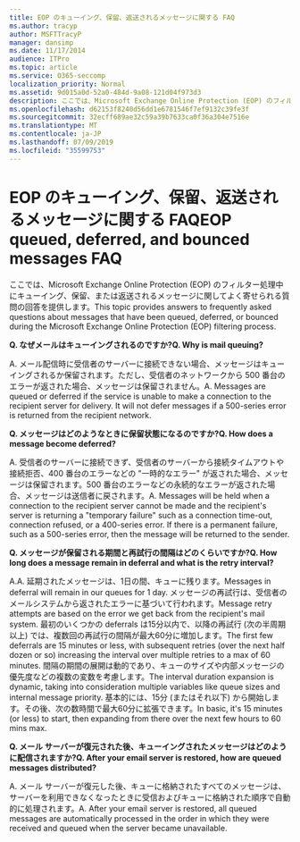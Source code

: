 ```yaml
---
title: EOP のキューイング、保留、返送されるメッセージに関する FAQ
ms.author: tracyp
author: MSFTTracyP
manager: dansimp
ms.date: 11/17/2014
audience: ITPro
ms.topic: article
ms.service: O365-seccomp
localization_priority: Normal
ms.assetid: 9d015a0d-52a0-484d-9a08-121d04f973d3
description: ここでは、Microsoft Exchange Online Protection (EOP) のフィルター処理中にキューイング、保留、または返送されるメッセージに関してよく寄せられる質問の回答を提供します。
ms.openlocfilehash: d62153f8240d56dd1e6781546f7ef9132c39fe3f
ms.sourcegitcommit: 32ecff689ae32c59a39b7633ca0f36a304e7516e
ms.translationtype: MT
ms.contentlocale: ja-JP
ms.lasthandoff: 07/09/2019
ms.locfileid: "35599753"
---
```

# <a name="eop-queued-deferred-and-bounced-messages-faq"></a><span data-ttu-id="996da-103">EOP のキューイング、保留、返送されるメッセージに関する FAQ</span><span class="sxs-lookup"><span data-stu-id="996da-103">EOP queued, deferred, and bounced messages FAQ</span></span>

<span data-ttu-id="996da-104">ここでは、Microsoft Exchange Online Protection (EOP) のフィルター処理中にキューイング、保留、または返送されるメッセージに関してよく寄せられる質問の回答を提供します。</span><span class="sxs-lookup"><span data-stu-id="996da-104">This topic provides answers to frequently asked questions about messages that have been queued, deferred, or bounced during the Microsoft Exchange Online Protection (EOP) filtering process.</span></span>
  
 <span data-ttu-id="996da-105">**Q. なぜメールはキューイングされるのですか?**</span><span class="sxs-lookup"><span data-stu-id="996da-105">**Q. Why is mail queuing?**</span></span>
  
<span data-ttu-id="996da-p101">A. メール配信時に受信者のサーバーに接続できない場合、メッセージはキューイングされるか保留されます。ただし、受信者のネットワークから 500 番台のエラーが返された場合、メッセージは保留されません。</span><span class="sxs-lookup"><span data-stu-id="996da-p101">A. Messages are queued or deferred if the service is unable to make a connection to the recipient server for delivery. It will not defer messages if a 500-series error is returned from the recipient network.</span></span>
  
 <span data-ttu-id="996da-109">**Q. メッセージはどのようなときに保留状態になるのですか?**</span><span class="sxs-lookup"><span data-stu-id="996da-109">**Q. How does a message become deferred?**</span></span>
  
<span data-ttu-id="996da-p102">A. 受信者のサーバーに接続できず、受信者のサーバーから接続タイムアウトや接続拒否、400 番台のエラーなどの "一時的なエラー" が返された場合、メッセージは保留されます。500 番台のエラーなどの永続的なエラーが返された場合、メッセージは送信者に戻されます。</span><span class="sxs-lookup"><span data-stu-id="996da-p102">A. Messages will be held when a connection to the recipient server cannot be made and the recipient's server is returning a "temporary failure" such as a connection time-out, connection refused, or a 400-series error. If there is a permanent failure, such as a 500-series error, then the message will be returned to the sender.</span></span>
  
 <span data-ttu-id="996da-113">**Q. メッセージが保留される期間と再試行の間隔はどのくらいですか?**</span><span class="sxs-lookup"><span data-stu-id="996da-113">**Q. How long does a message remain in deferral and what is the retry interval?**</span></span>
  
<span data-ttu-id="996da-114">A.</span><span class="sxs-lookup"><span data-stu-id="996da-114">A.</span></span> <span data-ttu-id="996da-115">延期されたメッセージは、1日の間、キューに残ります。</span><span class="sxs-lookup"><span data-stu-id="996da-115">Messages in deferral will remain in our queues for 1 day.</span></span> <span data-ttu-id="996da-116">メッセージの再試行は、受信者のメールシステムから返されたエラーに基づいて行われます。</span><span class="sxs-lookup"><span data-stu-id="996da-116">Message retry attempts are based on the error we get back from the recipient's mail system.</span></span> <span data-ttu-id="996da-117">最初のいくつかの deferrals は15分以内で、以降の再試行 (次の半周期以上) では、複数回の再試行の間隔が最大60分に増加します。</span><span class="sxs-lookup"><span data-stu-id="996da-117">The first few deferrals are 15 minutes or less, with subsequent retries (over the next half dozen or so) increasing the interval over multiple retries to a max of 60 minutes.</span></span> <span data-ttu-id="996da-118">間隔の期間の展開は動的であり、キューのサイズや内部メッセージの優先度などの複数の変数を考慮します。</span><span class="sxs-lookup"><span data-stu-id="996da-118">The interval duration expansion is dynamic, taking into consideration multiple variables like queue sizes and internal message priority.</span></span> <span data-ttu-id="996da-119">基本的には、15分 (またはそれ以下) から開始します。その後、次の数時間で最大60分に拡張できます。</span><span class="sxs-lookup"><span data-stu-id="996da-119">In basic, it's 15 minutes (or less) to start, then expanding from there over the next few hours to 60 mins max.</span></span>
  
 <span data-ttu-id="996da-120">**Q. メール サーバーが復元された後、キューイングされたメッセージはどのように配信されますか?**</span><span class="sxs-lookup"><span data-stu-id="996da-120">**Q. After your email server is restored, how are queued messages distributed?**</span></span>
  
<span data-ttu-id="996da-p104">A. メール サーバーが復元した後、キューに格納されたすべてのメッセージは、サーバーを利用できなくなったときに受信およびキューに格納された順序で自動的に処理されます。</span><span class="sxs-lookup"><span data-stu-id="996da-p104">A. After your email server is restored, all queued messages are automatically processed in the order in which they were received and queued when the server became unavailable.</span></span> 
  

